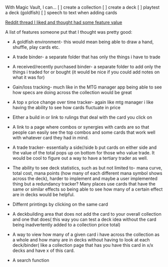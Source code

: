 With Magic Vault, I can...
    [ ] create a collection
    [ ] create a deck
    [ ] playtest a deck (goldfish)
    [ ] speech to text when adding cards

[Reddit thread I liked and thought had some feature value](https://www.reddit.com/r/magicTCG/comments/v74cik/what_would_you_want_out_of_a_mtg_card_collection/)

A list of features someone put that I thought was pretty good:

 - A goldfish environment- this would mean being able to draw a hand, shuffle, play cards etc.

 - A trade binder- a separate folder that has only the things i have to trade

 - A received/recently purchased binder- a separate folder to add only the things i traded for or bought (it would be nice if you could add notes on what it was for)

 - Gain/loss tracking- much like in the MTG manager app being able to see how specs are doing across the collection would be great

 - A top x price change over time tracker- again like mtg manager i like having the ability to see how cards fluctuate in price

 - Either a build in or link to rulings that deal with the card you click on

 - A link to a page where combos or synergies with cards are so that people can easily see the top combos and some cards that work well with whatever card they had in mind.

 - A trade tracker- essentially a side//side b put cards on either side and the value of the total pops up on bottom for those who value trade. It would be cool to figure out a way to have a tertiary trader as well.

 - The ability to see deck statistics, such as but not limited to- mana curve, total cost, mana points (how many of each different mana symbol shows across the deck), harder to implement and maybe a user implemented thing but a redundancy tracker? Many places use cards that have the same or similar effects so being able to see how many of a certain effect are in decks would be helpful.

 - Differnt printings by clicking on the same card

 - A deckbuilding area that does not add the card to your overall collection and one that does( this way you can test a deck idea without the card being inadvertently added to a collection price total)

 - A way to view how many of a given card i have across the collection as a whole and how many are in decks without having to look at each deck/binder( like a collection page that has you have this card in x/x decks and have x of this card.

 - A search function

